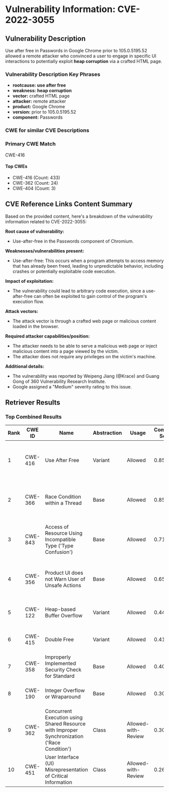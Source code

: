 # Vulnerability Information: CVE-2022-3055

## Vulnerability Description
Use after free in Passwords in Google Chrome prior to 105.0.5195.52 allowed a remote attacker who convinced a user to engage in specific UI interactions to potentially exploit **heap corruption** via a crafted HTML page.

### Vulnerability Description Key Phrases
- **rootcause:** **use after free**
- **weakness:** **heap corruption**
- **vector:** crafted HTML page
- **attacker:** remote attacker
- **product:** Google Chrome
- **version:** prior to 105.0.5195.52
- **component:** Passwords

### CWE for similar CVE Descriptions
### Primary CWE Match
CWE-416

#### Top CWEs
- CWE-416 (Count: 433)
- CWE-362 (Count: 24)
- CWE-404 (Count: 3)

## CVE Reference Links Content Summary
Based on the provided content, here's a breakdown of the vulnerability information related to CVE-2022-3055:

**Root cause of vulnerability:**
*   Use-after-free in the Passwords component of Chromium.

**Weaknesses/vulnerabilities present:**
*   Use-after-free: This occurs when a program attempts to access memory that has already been freed, leading to unpredictable behavior, including crashes or potentially exploitable code execution.

**Impact of exploitation:**
*   The vulnerability could lead to arbitrary code execution, since a use-after-free can often be exploited to gain control of the program's execution flow.

**Attack vectors:**
*   The attack vector is through a crafted web page or malicious content loaded in the browser.

**Required attacker capabilities/position:**
*   The attacker needs to be able to serve a malicious web page or inject malicious content into a page viewed by the victim.
*   The attacker does not require any privileges on the victim's machine.

**Additional details:**
*   The vulnerability was reported by Weipeng Jiang (@Krace) and Guang Gong of 360 Vulnerability Research Institute.
*   Google assigned a "Medium" severity rating to this issue.

## Retriever Results

### Top Combined Results

| Rank | CWE ID | Name | Abstraction | Usage | Combined Score | Retrievers | Individual Scores |
|------|--------|------|-------------|-------|---------------|------------|-------------------|
| 1 | CWE-416 | Use After Free | Variant | Allowed | 0.8586 | dense, sparse, graph | dense: 0.621, sparse: 0.591, graph: 0.786 |
| 2 | CWE-366 | Race Condition within a Thread | Base | Allowed | 0.8513 | dense, sparse, graph | dense: 0.573, sparse: 0.602, graph: 0.616 |
| 3 | CWE-843 | Access of Resource Using Incompatible Type ('Type Confusion') | Base | Allowed | 0.7123 | dense, sparse, graph | dense: 0.508, sparse: 0.374, graph: 0.684 |
| 4 | CWE-356 | Product UI does not Warn User of Unsafe Actions | Base | Allowed | 0.6519 | dense, sparse, graph | dense: 0.558, sparse: 0.275, graph: 0.603 |
| 5 | CWE-122 | Heap-based Buffer Overflow | Variant | Allowed | 0.4494 | dense, sparse | dense: 0.510, sparse: 0.405 |
| 6 | CWE-415 | Double Free | Variant | Allowed | 0.4197 | dense, sparse | dense: 0.527, sparse: 0.334 |
| 7 | CWE-358 | Improperly Implemented Security Check for Standard | Base | Allowed | 0.4071 | dense, sparse | dense: 0.503, sparse: 0.271 |
| 8 | CWE-190 | Integer Overflow or Wraparound | Base | Allowed | 0.3071 | sparse, graph | sparse: 0.161, graph: 0.602 |
| 9 | CWE-362 | Concurrent Execution using Shared Resource with Improper Synchronization ('Race Condition') | Class | Allowed-with-Review | 0.3061 | sparse, graph | sparse: 0.341, graph: 0.911 |
| 10 | CWE-451 | User Interface (UI) Misrepresentation of Critical Information | Class | Allowed-with-Review | 0.2663 | dense, sparse | dense: 0.566, sparse: 0.297 |

